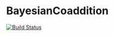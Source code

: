 # BayesianCoaddition

[![Build Status](https://github.com/dylanagreen/BayesianCoaddition.jl/actions/workflows/CI.yml/badge.svg?branch=main)](https://github.com/dylanagreen/BayesianCoaddition.jl/actions/workflows/CI.yml?query=branch%3Amain)
